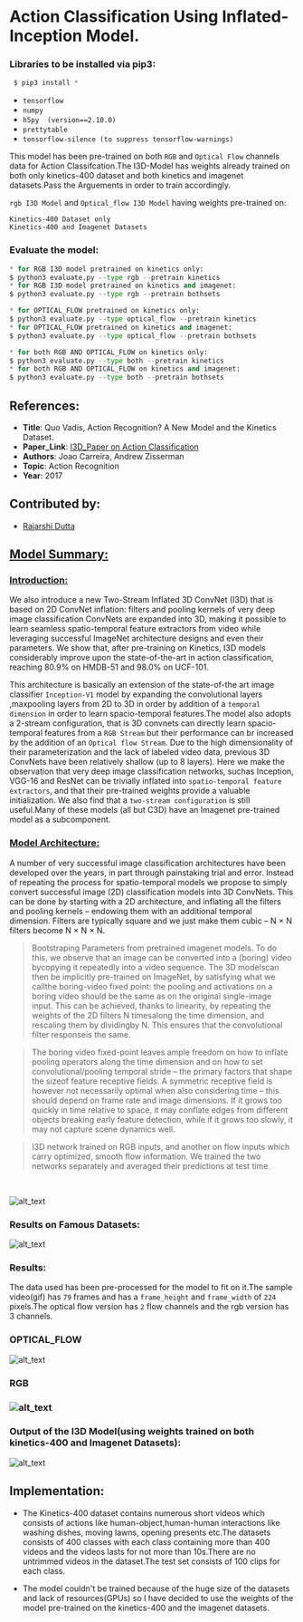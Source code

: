 # Action Classification Using Inflated-Inception Model.

### Libraries to be installed via pip3:
```py
 $ pip3 install *
``` 
* `tensorflow`
* `numpy`
* `h5py  (version==2.10.0)`
* `prettytable`
* `tensorflow-silence (to suppress tensorflow-warnings)`

This model has been pre-trained on both `RGB` and `Optical Flow` channels data for Action Classifcation.The I3D-Model has weights already trained on both only kinetics-400 dataset and both kinetics and imagenet datasets.Pass the Arguements in order to train accordingly.

`rgb I3D Model` and `Optical_flow I3D Model`  having weights pre-trained on:

    Kinetics-400 Dataset only
    Kinetics-400 and Imagenet Datasets 
### Evaluate the model:

```py
* for RGB I3D model pretrained on kinetics only:
$ python3 evaluate.py --type rgb --pretrain kinetics
* for RGB I3D model pretrained on kinetics and imagenet:
$ python3 evaluate.py --type rgb --pretrain bothsets
```

```py
* for OPTICAL_FLOW pretrained on kinetics only:
$ python3 evaluate.py --type optical_flow --pretrain kinetics
* for OPTICAL_FLOW pretrained on kinetics and imagenet:
$ python3 evaluate.py --type optical_flow --pretrain bothsets
```

```py
* for both RGB AND OPTICAL_FLOW on kinetics only:
$ python3 evaluate.py --type both --pretrain kinetics
* for both RGB AND OPTICAL_FLOW on kinetics and imagenet:
$ python3 evaluate.py --type both --pretrain bothsets
```
## References:

* __Title__: Quo Vadis, Action Recognition? A New Model and the Kinetics Dataset.
* __Paper_Link__: [I3D_Paper on Action Classification](https://arxiv.org/abs/1705.07750)
* __Authors__: Joao Carreira, Andrew Zisserman
* __Topic__: Action Recognition
* __Year__: 2017

## Contributed by: 
* [Rajarshi Dutta](https://github.com/Rajarshi1001)

<u><h2>Model Summary:</h2></u>

<u><h3>Introduction:</h3></u>

We also introduce a new Two-Stream Inflated 3D ConvNet (I3D) that is based on 2D ConvNet inflation: filters and pooling kernels of very deep image classification ConvNets are expanded into 3D, making it possible to learn seamless spatio-temporal feature extractors from video while leveraging successful ImageNet architecture designs and even their parameters. We show that, after pre-training on Kinetics, I3D models considerably improve upon the state-of-the-art in action classification, reaching 80.9% on HMDB-51 and 98.0% on UCF-101.

This architecture is basically an extension of the state-of-the art image classifier `Inception-V1` model by expanding the convolutional layers ,maxpooling layers from 2D to 3D in order by addition of a `temporal dimension` in order to learn spacio-temporal features.The model also adopts a 2-stream configuration, that is 3D convnets can directly learn spacio-temporal features from a `RGB Stream` but their performance can br increased by the addition of an `Optical flow Stream`. Due to the high dimensionality of their parameterization and the lack of labeled video data, previous 3D ConvNets have been relatively shallow (up to 8 layers). Here we make the observation that very deep image classification networks, suchas Inception, VGG-16 and ResNet can be trivially inflated into `spatio-temporal feature extractors`, and that their pre-trained weights provide a valuable initialization. We also find that a `two-stream configuration` is still useful.Many of these models (all but C3D) have an Imagenet pre-trained model as a subcomponent.

<u><h3>Model Architecture:</h3></u>

A number of very successful image classification architectures have been developed over the years, in part through painstaking trial and error.
Instead of repeating the process for spatio-temporal models
we propose to simply convert successful image (2D) classification models into 3D ConvNets. This can be done by
starting with a 2D architecture, and inflating all the filters
and pooling kernels – endowing them with an additional
temporal dimension. Filters are typically square and we just
make them cubic – N × N filters become N × N × N.

> Bootstraping Parameters from pretrained imagenet models. To do this, we observe that an image can be converted into a (boring) video bycopying it repeatedly into a video sequence. The 3D modelscan then be implicitly pre-trained on ImageNet, by satisfying what we callthe boring-video fixed point: the pooling and activations on a boring video should be the same as on the original single-image input. This can be achieved, thanks to linearity, by repeating the weights of the 2D filters N timesalong the time dimension, and rescaling them by dividingby N. This ensures that the convolutional filter responseis the same.

> The boring video fixed-point leaves ample freedom on how to inflate pooling operators along the time dimension and on how to set convolutional/pooling temporal stride –   the primary factors that shape the sizeof feature receptive fields. A symmetric receptive field is however not necessarily optimal when also considering time – this should depend on frame rate and image dimensions. If it grows too quickly in time relative to space, it may conflate edges from different objects breaking early feature detection, while if it grows too slowly, it may not capture scene dynamics well.

> I3D network trained on RGB inputs, and another on flow inputs which carry optimized, smooth flow information. We trained the two networks separately and averaged their predictions at test time.

<br>

![alt_text](assets/i3d.png)

### Results on Famous Datasets:

![alt_text](assets/results.png)

### Results:
The data used has been pre-processed for the model to fit on it.The sample video(gif) has `79` frames and has a `frame_height` and `frame_width` of `224` pixels.The optical flow version has `2` flow channels and the rgb version has 3 channels.

<h3>OPTICAL_FLOW</h3>

![alt_text](assets/v_CricketShot_g04_c01_flow.gif)

<h3>RGB<h3> 

![alt_text](assets/v_CricketShot_g04_c01_rgb.gif)

### Output of the I3D Model(using weights trained on both kinetics-400 and Imagenet Datasets):

![alt_text](assets/output.png)

## Implementation:

* The Kinetics-400 dataset contains numerous short videos which consists of actions 
like human-object,human-human interactions like washing dishes, moving lawns, opening presents etc.The datasets consists of 400 classes with each class containing more than 400 videos and the videos lasts for not more than 10s.There are no untrimmed videos in the dataset.The test set consists of 100 clips for each class.

* The model couldn't be trained because of the huge size of the datasets and lack of resources(GPUs) so I have decided to use the weights of the model pre-trained on the         kinetics-400 and the imagenet datasets.

